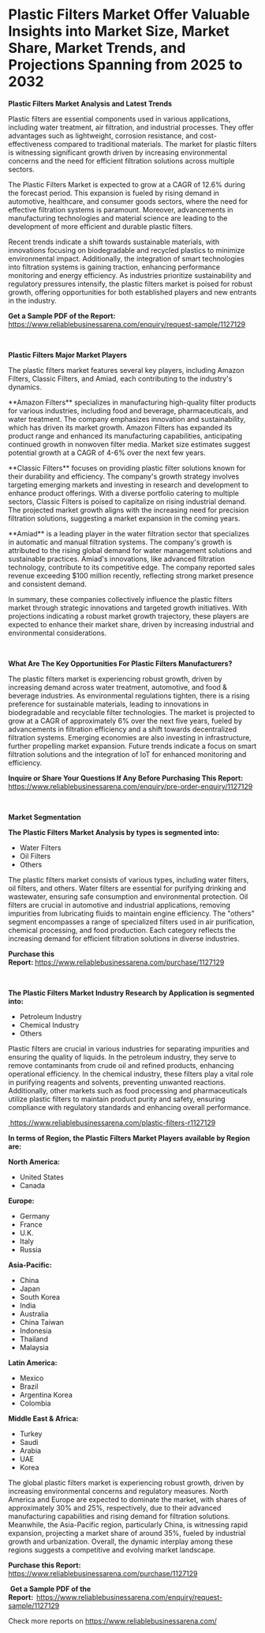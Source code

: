 <p><h1>Plastic Filters Market Offer Valuable Insights into Market Size, Market Share, Market Trends, and Projections Spanning from 2025 to 2032</h1></p><p><strong>Plastic Filters Market Analysis and Latest Trends</strong></p>
<p><p>Plastic filters are essential components used in various applications, including water treatment, air filtration, and industrial processes. They offer advantages such as lightweight, corrosion resistance, and cost-effectiveness compared to traditional materials. The market for plastic filters is witnessing significant growth driven by increasing environmental concerns and the need for efficient filtration solutions across multiple sectors.</p><p>The Plastic Filters Market is expected to grow at a CAGR of 12.6% during the forecast period. This expansion is fueled by rising demand in automotive, healthcare, and consumer goods sectors, where the need for effective filtration systems is paramount. Moreover, advancements in manufacturing technologies and material science are leading to the development of more efficient and durable plastic filters.</p><p>Recent trends indicate a shift towards sustainable materials, with innovations focusing on biodegradable and recycled plastics to minimize environmental impact. Additionally, the integration of smart technologies into filtration systems is gaining traction, enhancing performance monitoring and energy efficiency. As industries prioritize sustainability and regulatory pressures intensify, the plastic filters market is poised for robust growth, offering opportunities for both established players and new entrants in the industry.</p></p>
<p><strong>Get a Sample PDF of the Report:&nbsp;</strong> <a href="https://www.reliablebusinessarena.com/enquiry/request-sample/1127129?utm_campaign=2114&utm_medium=2&utm_source=Github&utm_content=ia&utm_term=21022025&utm_id=plastic-filters">https://www.reliablebusinessarena.com/enquiry/request-sample/1127129</a></p>
<p>&nbsp;</p>
<p><strong>Plastic Filters Major Market Players</strong></p>
<p><p>The plastic filters market features several key players, including Amazon Filters, Classic Filters, and Amiad, each contributing to the industry's dynamics.</p><p>**Amazon Filters** specializes in manufacturing high-quality filter products for various industries, including food and beverage, pharmaceuticals, and water treatment. The company emphasizes innovation and sustainability, which has driven its market growth. Amazon Filters has expanded its product range and enhanced its manufacturing capabilities, anticipating continued growth in nonwoven filter media. Market size estimates suggest potential growth at a CAGR of 4-6% over the next few years.</p><p>**Classic Filters** focuses on providing plastic filter solutions known for their durability and efficiency. The company's growth strategy involves targeting emerging markets and investing in research and development to enhance product offerings. With a diverse portfolio catering to multiple sectors, Classic Filters is poised to capitalize on rising industrial demand. The projected market growth aligns with the increasing need for precision filtration solutions, suggesting a market expansion in the coming years.</p><p>**Amiad** is a leading player in the water filtration sector that specializes in automatic and manual filtration systems. The company's growth is attributed to the rising global demand for water management solutions and sustainable practices. Amiad's innovations, like advanced filtration technology, contribute to its competitive edge. The company reported sales revenue exceeding $100 million recently, reflecting strong market presence and consistent demand.</p><p>In summary, these companies collectively influence the plastic filters market through strategic innovations and targeted growth initiatives. With projections indicating a robust market growth trajectory, these players are expected to enhance their market share, driven by increasing industrial and environmental considerations.</p></p>
<p>&nbsp;</p>
<p><strong>What Are The Key Opportunities For Plastic Filters Manufacturers?</strong></p>
<p><p>The plastic filters market is experiencing robust growth, driven by increasing demand across water treatment, automotive, and food & beverage industries. As environmental regulations tighten, there is a rising preference for sustainable materials, leading to innovations in biodegradable and recyclable filter technologies. The market is projected to grow at a CAGR of approximately 6% over the next five years, fueled by advancements in filtration efficiency and a shift towards decentralized filtration systems. Emerging economies are also investing in infrastructure, further propelling market expansion. Future trends indicate a focus on smart filtration solutions and the integration of IoT for enhanced monitoring and efficiency.</p></p>
<p><strong>Inquire or Share Your Questions If Any Before Purchasing This Report:</strong> <a href="https://www.reliablebusinessarena.com/enquiry/pre-order-enquiry/1127129?utm_campaign=2114&utm_medium=2&utm_source=Github&utm_content=ia&utm_term=21022025&utm_id=plastic-filters">https://www.reliablebusinessarena.com/enquiry/pre-order-enquiry/1127129</a></p>
<p>&nbsp;</p>
<p><strong>Market Segmentation</strong></p>
<p><strong>The Plastic Filters Market Analysis by types is segmented into:</strong></p>
<p><ul><li>Water Filters</li><li>Oil Filters</li><li>Others</li></ul></p>
<p><p>The plastic filters market consists of various types, including water filters, oil filters, and others. Water filters are essential for purifying drinking and wastewater, ensuring safe consumption and environmental protection. Oil filters are crucial in automotive and industrial applications, removing impurities from lubricating fluids to maintain engine efficiency. The "others" segment encompasses a range of specialized filters used in air purification, chemical processing, and food production. Each category reflects the increasing demand for efficient filtration solutions in diverse industries.</p></p>
<p><strong>Purchase this Report:&nbsp;</strong><a href="https://www.reliablebusinessarena.com/purchase/1127129?utm_campaign=2114&utm_medium=2&utm_source=Github&utm_content=ia&utm_term=21022025&utm_id=plastic-filters">https://www.reliablebusinessarena.com/purchase/1127129</a></p>
<p>&nbsp;</p>
<p><strong>The Plastic Filters Market Industry Research by Application is segmented into:</strong></p>
<p><ul><li>Petroleum Industry</li><li>Chemical Industry</li><li>Others</li></ul></p>
<p><p>Plastic filters are crucial in various industries for separating impurities and ensuring the quality of liquids. In the petroleum industry, they serve to remove contaminants from crude oil and refined products, enhancing operational efficiency. In the chemical industry, these filters play a vital role in purifying reagents and solvents, preventing unwanted reactions. Additionally, other markets such as food processing and pharmaceuticals utilize plastic filters to maintain product purity and safety, ensuring compliance with regulatory standards and enhancing overall performance.</p></p>
<p><a href="https://www.reliablebusinessarena.com/plastic-filters-r1127129?utm_campaign=2114&utm_medium=2&utm_source=Github&utm_content=ia&utm_term=21022025&utm_id=plastic-filters">&nbsp;https://www.reliablebusinessarena.com/plastic-filters-r1127129</a></p>
<p><strong>In terms of Region, the Plastic Filters Market Players available by Region are:</strong></p>
<p>
    <p> <strong> North America: </strong>
        <ul>
            <li>United States</li>
            <li>Canada</li>
        </ul>
        </p> 
    <p> <strong> Europe: </strong>
        <ul>
            <li>Germany</li>
            <li>France</li>
            <li>U.K.</li>
            <li>Italy</li>
            <li>Russia</li>
        </ul>
        </p> 
    <p> <strong> Asia-Pacific: </strong>
        <ul>
            <li>China</li>
            <li>Japan</li>
            <li>South Korea</li>
            <li>India</li>
            <li>Australia</li>
            <li>China Taiwan</li>
            <li>Indonesia</li>
            <li>Thailand</li>
            <li>Malaysia</li>
        </ul>
        </p> 
    <p> <strong> Latin America: </strong>
        <ul>
            <li>Mexico</li>
            <li>Brazil</li>
            <li>Argentina Korea</li>
            <li>Colombia</li>
        </ul>
        </p> 
    <p> <strong> Middle East & Africa: </strong>
        <ul>
            <li>Turkey</li>
            <li>Saudi</li>
            <li>Arabia</li>
            <li>UAE</li>
            <li>Korea</li>
        </ul>
    </p>
    </p>
<p><p>The global plastic filters market is experiencing robust growth, driven by increasing environmental concerns and regulatory measures. North America and Europe are expected to dominate the market, with shares of approximately 30% and 25%, respectively, due to their advanced manufacturing capabilities and rising demand for filtration solutions. Meanwhile, the Asia-Pacific region, particularly China, is witnessing rapid expansion, projecting a market share of around 35%, fueled by industrial growth and urbanization. Overall, the dynamic interplay among these regions suggests a competitive and evolving market landscape.</p></p>
<p><strong>Purchase this Report: </strong><a href="https://www.reliablebusinessarena.com/purchase/1127129?utm_campaign=2114&utm_medium=2&utm_source=Github&utm_content=ia&utm_term=21022025&utm_id=plastic-filters">https://www.reliablebusinessarena.com/purchase/1127129</a></p>
<p>&nbsp;<strong>Get a Sample PDF of the Report:&nbsp;&nbsp;</strong><a href="https://www.reliablebusinessarena.com/enquiry/request-sample/1127129?utm_campaign=2114&utm_medium=2&utm_source=Github&utm_content=ia&utm_term=21022025&utm_id=plastic-filters">https://www.reliablebusinessarena.com/enquiry/request-sample/1127129</a></p>
<p><strong></strong></p>
<p>Check more reports on <a href="https://www.reliablebusinessarena.com/?utm_campaign=2114&utm_medium=2&utm_source=Github&utm_content=ia&utm_term=21022025&utm_id=plastic-filters">https://www.reliablebusinessarena.com/</a></p>